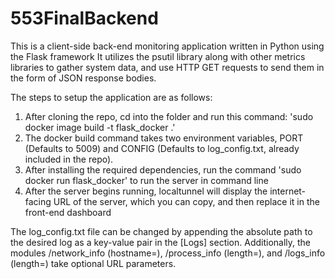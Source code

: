 # 553FinalBackend

This is a client-side back-end monitoring application written in Python using the Flask framework It utilizes the psutil library along with other metrics libraries to gather system data, and use HTTP GET requests to send them in the form of JSON response bodies.

The steps to setup the application are as follows:
1) After cloning the repo, cd into the folder and run this command: 'sudo docker image build -t flask_docker .'
2) The docker build command takes two environment variables, PORT (Defaults to 5009) and CONFIG (Defaults to log_config.txt, already included in the repo).
3) After installing the required dependencies, run the command 'sudo docker run flask_docker' to run the server in command line
4) After the server begins running, localtunnel will display the internet-facing URL of the server, which you can copy, and then replace it in the front-end dashboard

The log_config.txt file can be changed by appending the absolute path to the desired log as a key-value pair in the [Logs] section.
Additionally, the modules /network_info (hostname=), /process_info (length=), and /logs_info (length=) take optional URL parameters.
